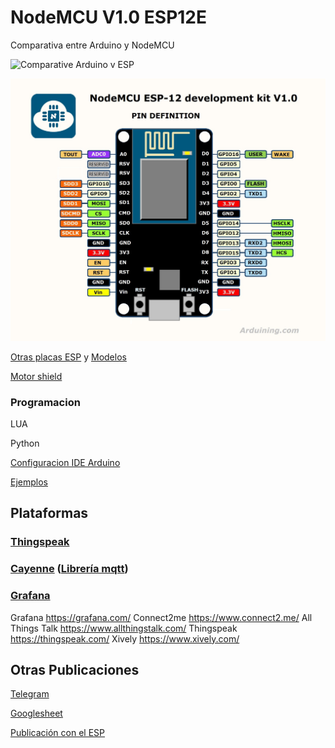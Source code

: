 # NodeMCU V1.0 ESP12E

Comparativa entre Arduino y NodeMCU

![Comparative Arduino v ESP](https://2.bp.blogspot.com/-Js5R1VD3l94/WQTRs_RBEjI/AAAAAAAABBc/NFAuPCivCG0bbMW8fqHl45g6_30ct16WgCLcB/s1600/Comparativa%2BESP32%2Bvs%2BArduino.JPG)


![ESP12E](./images/ESP12E.jpg)

[Otras placas ESP](https://frightanic.com/iot/comparison-of-esp8266-nodemcu-development-boards/) y [Modelos](https://blog.squix.org/2015/03/esp8266-module-comparison-esp-01-esp-05.html)


[Motor shield](./MotorShield.md)

### Programacion

LUA

Python

[Configuracion IDE Arduino](./ConfiguracionIDE.md)

[Ejemplos](./Ejemplos.md)


## Plataformas

### [Thingspeak](http://theelectronics.co.in/nodemcu-dht11-data-thingspeak/)

### [Cayenne](https://www.instructables.com/id/Platform-IoT-Cayenne-Mydevices-ESP8266-12E-NodeMCU/) ([Librería mqtt](https://github.com/myDevicesIoT/Cayenne-MQTT-ESP))

### [Grafana](https://www.spainlabs.com/foros/tema-SpainLabsIoT2018-Grafana-Dashboard-Open-Source)


Grafana https://grafana.com/
Connect2me https://www.connect2.me/
All Things Talk https://www.allthingstalk.com/
Thingspeak https://thingspeak.com/
Xively https://www.xively.com/

## Otras Publicaciones

[Telegram](https://arduinocentermx.blogspot.com.es/2017/07/nodemcu-bot-telegram.html)

[Googlesheet](https://www.youtube.com/watch?v=fS0GeaOkNRw&feature=youtu.be&utm_content=bufferc2e1d&utm_medium=social&utm_source=twitter.com&utm_campaign=buffer)

[Publicación con el ESP](https://www.youtube.com/watch?v=lH6Qiyb10v8&feature=youtu.be&utm_content=buffer9d6ae&utm_medium=social&utm_source=twitter.com&utm_campaign=buffer)
